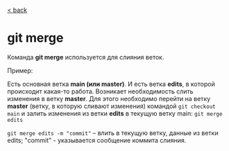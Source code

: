[< back](/readme.md)

# git merge

Команда **git merge** используется для слияния веток.

Пример:

Есть основная ветка **main (или master)**. И есть ветка **edits**, в которой происходит какая-то работа. Возникает необходимость слить изменения в ветку **master**. Для этого необходимо перейти на ветку **master** (ветку, в которую сливают изменения) командой ```git checkout main``` и залить изменения из ветки **edits** в текущую ветку main: ```git merge edits```

```git merge edits -m "commit"``` – влить в текущую ветку, данные из ветки edits; "commit" - указывается сообщение коммита слияния.
